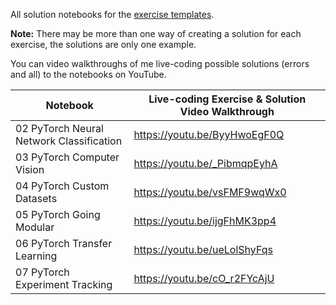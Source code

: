 All solution notebooks for the [exercise templates](https://github.com/mrdbourke/pytorch-deep-learning/tree/main/extras/exercises).

**Note:** There may be more than one way of creating a solution for each exercise, the solutions are only one example. 

You can video walkthroughs of me live-coding possible solutions (errors and all) to the notebooks on YouTube. 

| **Notebook** | **Live-coding Exercise & Solution Video Walkthrough** | 
| ----- | ----- |
| 02 PyTorch Neural Network Classification | https://youtu.be/ByyHwoEgF0Q |
| 03 PyTorch Computer Vision | https://youtu.be/_PibmqpEyhA |
| 04 PyTorch Custom Datasets | https://youtu.be/vsFMF9wqWx0 |
| 05 PyTorch Going Modular | https://youtu.be/ijgFhMK3pp4 |
| 06 PyTorch Transfer Learning | https://youtu.be/ueLolShyFqs | 
| 07 PyTorch Experiment Tracking | https://youtu.be/cO_r2FYcAjU |
